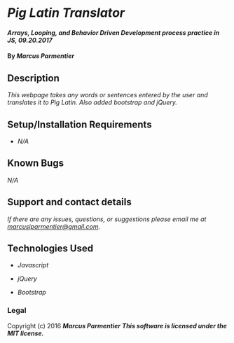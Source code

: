# _Pig Latin Translator_

#### _Arrays, Looping, and Behavior Driven Development process practice in JS, 09.20.2017_

#### By _**Marcus Parmentier**_

## Description

_This webpage takes any words or sentences entered by the user and translates it to Pig Latin. Also added bootstrap and jQuery._

## Setup/Installation Requirements

* _N/A_


## Known Bugs

_N/A_

## Support and contact details

_If there are any issues, questions, or suggestions please email me at marcusjparmentier@gmail.com._

## Technologies Used

* _Javascript_

* _jQuery_

* _Bootstrap_

### Legal

Copyright (c) 2016 **_Marcus Parmentier_**
**_This software is licensed under the MIT license._**
